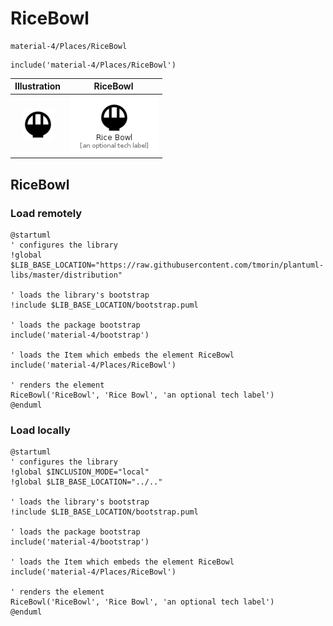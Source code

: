 # RiceBowl


```text
material-4/Places/RiceBowl
```

```text
include('material-4/Places/RiceBowl')
```



| Illustration | RiceBowl |
| :---: | :---: |
| ![illustration for Illustration](../../material-4/Places/RiceBowl.png) | ![illustration for RiceBowl](../../material-4/Places/RiceBowl.Local.png) |




## RiceBowl

### Load remotely
```plantuml
@startuml
' configures the library
!global $LIB_BASE_LOCATION="https://raw.githubusercontent.com/tmorin/plantuml-libs/master/distribution"

' loads the library's bootstrap
!include $LIB_BASE_LOCATION/bootstrap.puml

' loads the package bootstrap
include('material-4/bootstrap')

' loads the Item which embeds the element RiceBowl
include('material-4/Places/RiceBowl')

' renders the element
RiceBowl('RiceBowl', 'Rice Bowl', 'an optional tech label')
@enduml
```

### Load locally
```plantuml
@startuml
' configures the library
!global $INCLUSION_MODE="local"
!global $LIB_BASE_LOCATION="../.."

' loads the library's bootstrap
!include $LIB_BASE_LOCATION/bootstrap.puml

' loads the package bootstrap
include('material-4/bootstrap')

' loads the Item which embeds the element RiceBowl
include('material-4/Places/RiceBowl')

' renders the element
RiceBowl('RiceBowl', 'Rice Bowl', 'an optional tech label')
@enduml
```

